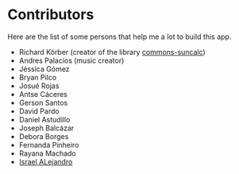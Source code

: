 # Contributors

Here are the list of some persons that help me a lot to build this app.

- Richard Körber (creator of the library [commons-suncalc](https://github.com/shred/commons-suncalc))
- Andres Palacios (music creator)
- Jéssica Gómez
- Bryan Pilco
- Josué Rojas
- Antse Cáceres
- Gerson Santos
- David Pardo
- Daniel Astudillo
- Joseph Balcázar
- Debora Borges
- Fernanda Pinheiro
- Rayana Machado
- [Israel ALejandro](https://www.behance.net/israalejandrox)
